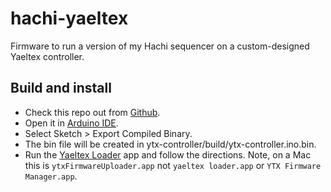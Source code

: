 # hachi-yaeltex 

Firmware to run a version of my Hachi sequencer on a custom-designed Yaeltex controller.

## Build and install

- Check this repo out from [Github](http://github.com/perkowitz/hachi-yaeltex).
- Open it in [Arduino IDE](https://www.arduino.cc/en/software).
- Select Sketch > Export Compiled Binary.
- The bin file will be created in ytx-controller/build/ytx-controller.ino.bin.
- Run the [Yaeltex Loader](https://forum.yaeltex.com/t/how-to-update-firmware-for-v2-controllers-using-the-yaeltex-firmware-manager/55) app and follow the directions. Note,
on a Mac this is `ytxFirmwareUploader.app` not `yaeltex loader.app` or `YTX Firmware Manager.app`.

